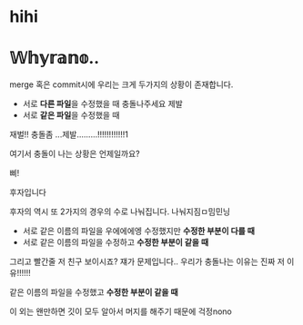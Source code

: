 # hihi


# 𝕎𝕙𝕪𝕣𝕒𝕟𝕠..

merge 혹은 commit시에 우리는 크게 두가지의 상황이 존재합니다.

- 서로 **다른 파일**을 수정했을 때
충돌나주세요 제발
- 서로 **같은 파일**을 수정했을 때

재벌!! 충돌좀 ...제발.........!!!!!!!!!!!!1

여기서 충돌이 나는 상황은 언제일까요?

삐!

후자입니다

후자의 역시 또 2가지의 경우의 수로 나눠집니다.
나눠지짐ㅁ밈민닝
- 서로 같은 이름의 파일을 우에에에엥 수정했지만 **수정한 부분이 다를 때**
- 서로 같은 이름의 파일을 수정하고 **수정한 부분이 같을 때**

그리고 빨간줄 저 친구 보이시죠? 쟤가 문제입니다.. 우리가 충돌나는 이유는 진짜 저 이유!!!!!!

같은 이름의 파일을 수정했고 **수정한 부분이 같을 때**

이 외는 왠만하면 깃이 모두 알아서 머지를 해주기 때문에 걱정nono
